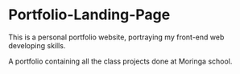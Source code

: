 # Portfolio-Landing-Page
This is a personal portfolio website, portraying my front-end web developing skills.

A portfolio containing all the class projects done at Moringa school.
